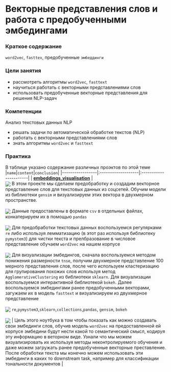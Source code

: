 # Векторные представления слов и работа с предобученными эмбедингами

### **Краткое содержание**
`word2vec`, `fasttex`, предобученные `эмбеддинги` 

### **Цели занятия**

- рассмотреть алгоритмы `word2vec`, `fasttext` 
- научиться работать с векторными представлениями слов
- использовать предобученные векторные представления для решения NLP-задач

### **Компетенции**

Анализ текстовых данных NLP
- решать задачи по автоматической обработке текстов (NLP)
- работать с векторными представлениями слов
- знать алгоритмы `word2vec` и `fasttext`

### **Практика**

В таблице указано содержание различных проэктов по этой теме 
|<code>name</code>|<code>content</code>|<code>conclusion</code>|
|-----------------|:-------------------|:----------------------| 
| **[embeddings_visualisation](https://github.com/shtrausslearning/otus_nlp_course/blob/main/3_Классические%20методы%20NLP/10_Векторные%20представления%20слов%20и%20работа%20с%20предобученными%20эмбедингами/text_embeddings.ipynb)** | <br> <sub>![](https://img.shields.io/badge/Project-Information-4169E1)</sub> В этом проекте мы сделаем предобработку и создадим векторное представление слов для текстовых данных из соцсетей. Обучим модели из библиотеки `gensim` и визуализируем этих вектора в двухмерном пространстве. <br><br> <sub>![](https://img.shields.io/badge/Input-Data-DE3163)</sub> Данные предоставлены в формате <code>csv</code> в отдельных файлах, конкатерируем их в помощью <code>pandas</code> <br><br> <sub>![](https://img.shields.io/badge/Text-Preprocessing-9ACD32)</sub> Для предобработки текстовых данных воспользуемся регулярками `re` либо используя лемматизацию (в этот раз используя библиотеку `pymystem3`) для чистки текста и прелбразование в числовое представление обучаем `word2vec` на нашем корпусе <br><br> <sub>![](https://img.shields.io/badge/Modeling-Process-3CB371)</sub> Для визуализации эмбедингов, сначала воспользуемся методом понижения размерности `tnse`, получим двухмерное представление 100 мерного представления слов, после чего используем кластеризацию для групирования похожих слов используя метод <code>AgglomerativeClustering</code> из библиотеки <code>sklearn</code>. Для визуализации воспользуемся интерактивной библиотекой `bokeh`. Далее воспользуемся эмбедингами ранее предобученными векторами, загужаем их в модель `fasttext` и визуализируем из двухмерное представление <br><br> <sub>![](https://img.shields.io/badge/Library-Stack-FFBF00)</sub> <code>re</code>,<code>pymystem3</code>,<code>sklearn</code>,<code>collections</code>,<code>pandas</code>, <code>gensim</code>, <code>bokeh</code> <br><br> <sub>![](https://img.shields.io/badge/GitHub-Gist-DA70D6)</sub>       | Цель этого ноутбука в том чтобы показать как можно создавать свои эмбединги слов, обучив модель `word2vec` на предоставленной ей корпусе эмбедини будут нести какой то семантический смысл, кодируя эту информацию в веторном виде. Узнали что мы можем визуализировать их используя методы неконтролируемого обучения и даже можем загружать ранее предобученные векторные преставление. После обработки текста мы конечно можем использовать эти эмбединги в каких то downstream task, например для классификации тональности документов |
